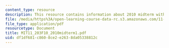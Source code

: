 ```yaml
---
content_type: resource
description: This resource contains information about 2010 midterm with answers.
file: /media/https%3A/open-learning-course-data-rc.s3.amazonaws.com/11-203-microeconomics-fall-2010/df1df681c8608ce2e2638da05338812c_MIT11_203F10_2010midterm1.pdf
file_type: application/pdf
resourcetype: Document
title: MIT11_203F10_2010midterm1.pdf
uid: df1df681-c860-8ce2-e263-8da05338812c
---
```


